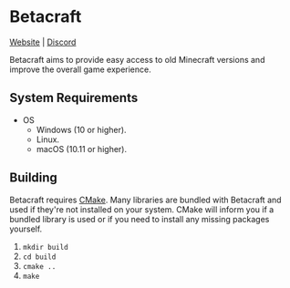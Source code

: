 # Betacraft

[Website](https://betacraft.uk/) | [Discord](https://discord.gg/d4WvXeQ)

Betacraft aims to provide easy access to old Minecraft versions and improve the overall game experience.

## System Requirements

* OS
    * Windows (10 or higher).
    * Linux.
    * macOS (10.11 or higher).

## Building

Betacraft requires [CMake](https://cmake.org/). Many libraries are bundled with Betacraft and used if they're not installed on your system. CMake will inform you if a bundled library is used or if you need to install any missing packages yourself.

1. `mkdir build`
2. `cd build`
3. `cmake ..`
4. `make`
